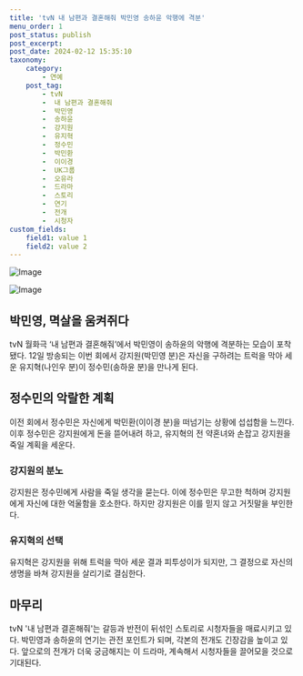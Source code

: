 ```yaml
---
title: 'tvN 내 남편과 결혼해줘 박민영 송하윤 악행에 격분'
menu_order: 1
post_status: publish
post_excerpt: 
post_date: 2024-02-12 15:35:10
taxonomy:
    category:
        - 연예
    post_tag:
        - tvN
        -  내 남편과 결혼해줘
        -  박민영
        -  송하윤
        -  강지원
        -  유지혁
        -  정수민
        -  박민환
        -  이이경
        -  UK그룹
        -  오유라
        -  드라마
        -  스토리
        -  연기
        -  전개
        -  시청자
custom_fields:
    field1: value 1
    field2: value 2
---
```


![Image](https://ssl.pstatic.net/mimgnews/image/468/2024/02/12/0001029626_001_20240212094901885.jpg?type=w540)

![Image](https://mimgnews.pstatic.net/image/468/2024/02/12/0001029626_002_20240212094901927.jpg?type=w540)

## 박민영, 멱살을 움켜쥐다
tvN 월화극 ‘내 남편과 결혼해줘’에서 박민영이 송하윤의 악행에 격분하는 모습이 포착됐다. 12일 방송되는 이번 회에서 강지원(박민영 분)은 자신을 구하려는 트럭을 막아 세운 유지혁(나인우 분)이 정수민(송하윤 분)을 만나게 된다.
## 정수민의 악랄한 계획
이전 회에서 정수민은 자신에게 박민환(이이경 분)을 떠넘기는 상황에 섭섭함을 느낀다. 이후 정수민은 강지원에게 돈을 뜯어내려 하고, 유지혁의 전 약혼녀와 손잡고 강지원을 죽일 계획을 세운다.
### 강지원의 분노
강지원은 정수민에게 사람을 죽일 생각을 묻는다. 이에 정수민은 무고한 척하며 강지원에게 자신에 대한 억울함을 호소한다. 하지만 강지원은 이를 믿지 않고 거짓말을 부인한다.
### 유지혁의 선택
유지혁은 강지원을 위해 트럭을 막아 세운 결과 피투성이가 되지만, 그 결정으로 자신의 생명을 바쳐 강지원을 살리기로 결심한다.
## 마무리
tvN '내 남편과 결혼해줘'는 갈등과 반전이 뒤섞인 스토리로 시청자들을 매료시키고 있다. 박민영과 송하윤의 연기는 관전 포인트가 되며, 각본의 전개도 긴장감을 높이고 있다. 앞으로의 전개가 더욱 궁금해지는 이 드라마, 계속해서 시청자들을 끌어모을 것으로 기대된다.
